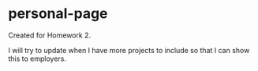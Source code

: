 # personal-page

Created for Homework 2.

I will try to update when I have more projects to include so that I can show this to employers.
